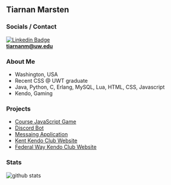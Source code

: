 ## Tiarnan Marsten

### Socials / Contact
[![Linkedin Badge](https://img.shields.io/badge/-Tiarnan_Marsten-%230077B5?style=flat-square&logo=Linkedin&logoColor=white&link=https://www.linkedin.com/in/tkmarsten/)](https://www.linkedin.com/in/tkmarsten/)  
**tiarnanm@uw.edu**

### About Me
- Washington, USA
- Recent CSS @ UWT graduate
- Java, Python, C, Erlang, MySQL, Lua, HTML, CSS, Javascript
- Kendo, Gaming

### Projects
- [Course JavaScript Game](https://github.com/amn34/491-Bullet-Hell)
- [Discord Bot](https://github.com/tkmarsten/kendo-bot)
- [Messaing Application](https://github.com/mperez68/Team8TCSS450)
- [Kent Kendo Club Website](http://kentkendo.org/)
- [Federal Way Kendo Club Website](http://federalwaykendo.org/)

### Stats
![github stats](https://github-readme-stats.vercel.app/api?username=tkmarsten&show_icons=true)
